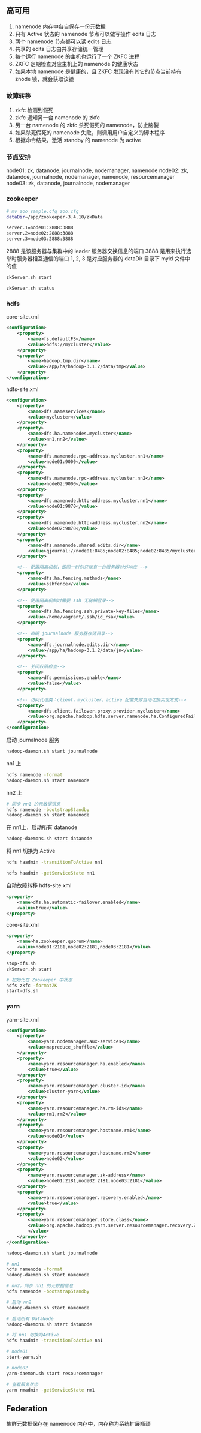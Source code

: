 ## 高可用
1. namenode 内存中各自保存一份元数据
2. 只有 Active 状态的 namenode 节点可以做写操作 edits 日志
3. 两个 namenode 节点都可以读 edits 日志
4. 共享的 edits 日志由共享存储统一管理
5. 每个运行 namenode 的主机也运行了一个 ZKFC 进程
6. ZKFC 定期检查对应主机上的 namenode 的健康状态
7. 如果本地 namenode 是健康的，且 ZKFC 发现没有其它的节点当前持有 znode 锁，就会获取该锁


### 故障转移
1. zkfc 检测到假死
2. zkfc 通知另一台 namenode 的 zkfc
3. 另一台 namenode 的 zkfc 杀死假死的 namenode，防止脑裂
4. 如果杀死假死的 namenode 失败，则调用用户自定义的脚本程序
5. 根据命令结果，激活 standby 的 namenode 为 active

### 节点安排
node01: zk, datanode, journalnode, nodemanager, namenode
node02: zk, datandoe, journalnode, nodemanager, namenode, resourcemanager
node03: zk, datanode, journalnode, nodemanager

### zookeeper
```sh
# mv zoo_sample.cfg zoo.cfg
dataDir=/app/zookeeper-3.4.10/zkData

server.1=node01:2888:3888
server.2=node02:2888:3888
server.3=node03:2888:3888
```
2888 是该服务器与集群中的 leader 服务器交换信息的端口
3888 是用来执行选举时服务器相互通信的端口
1, 2, 3 是对应服务器的 dataDir 目录下 myid 文件中的值

```sh
zkServer.sh start
```
```sh
zkServer.sh status
```

### hdfs
core-site.xml
```xml
<configuration>
    <property>
        <name>fs.defaultFS</name>
        <value>hdfs://mycluster</value>
    </property>
    <property>
        <name>hadoop.tmp.dir</name>
        <value>/app/ha/hadoop-3.1.2/data/tmp</value>
    </property>
</configuration>
```

hdfs-site.xml
```xml
<configuration>
    <property>
        <name>dfs.nameservices</name>
        <value>mycluster</value>
    </property>
    <property>
        <name>dfs.ha.namenodes.mycluster</name>
        <value>nn1,nn2</value>
    </property>
    <property>
        <name>dfs.namenode.rpc-address.mycluster.nn1</name>
        <value>node01:9000</value>
    </property>
    <property>
        <name>dfs.namenode.rpc-address.mycluster.nn2</name>
        <value>node02:9000</value>
    </property>
    <property>
        <name>dfs.namenode.http-address.mycluster.nn1</name>
        <value>node01:9870</value>
    </property>
    <property>
        <name>dfs.namenode.http-address.mycluster.nn2</name>
        <value>node02:9870</value>
    </property>
    <property>
        <name>dfs.namenode.shared.edits.dir</name>
        <value>qjournal://node01:8485;node02:8485;node02:8485/mycluster</value>
    </property>

    <!-- 配置隔离机制，即同一时刻只能有一台服务器对外响应 -->
    <property>
        <name>dfs.ha.fencing.methods</name>
        <value>sshfence</value>
    </property>

    <!-- 使用隔离机制时需要 ssh 无秘钥登录-->
    <property>
        <name>dfs.ha.fencing.ssh.private-key-files</name>
        <value>/home/vagrant/.ssh/id_rsa</value>
    </property>

    <!-- 声明 journalnode 服务器存储目录-->
    <property>
        <name>dfs.journalnode.edits.dir</name>
        <value>/app/ha/hadoop-3.1.2/data/jn</value>
    </property>

    <!-- 关闭权限检查-->
    <property>
        <name>dfs.permissions.enable</name>
        <value>false</value>
    </property>

    <!-- 访问代理类：client，mycluster，active 配置失败自动切换实现方式-->
    <property>
        <name>dfs.client.failover.proxy.provider.mycluster</name>
        <value>org.apache.hadoop.hdfs.server.namenode.ha.ConfiguredFailoverProxyProvider</value>
    </property>
</configuration>
```

启动 journalnode 服务
```sh
hadoop-daemon.sh start journalnode
```

nn1 上
```sh
hdfs namenode -format
hadoop-daemon.sh start namenode
```

nn2 上
```sh
# 同步 nn1 的元数据信息
hdfs namenode -bootstrapStandby
hadoop-daemon.sh start namenode
```

在 nn1上，启动所有 datanode
```sh
hadoop-daemons.sh start datanode
```

将 nn1 切换为 Active
```sh
hdfs haadmin -transitionToActive nn1

hdfs haadmin -getServiceState nn1
```

自动故障转移
hdfs-site.xml
```xml
<property>
    <name>dfs.ha.automatic-failover.enabled</name>
    <value>true</value>
</property>
```
core-site.xml
```xml
<property>
    <name>ha.zookeeper.quorum</name>
    <value>node01:2181,node02:2181,node03:2181</value>
</property>
```

```sh
stop-dfs.sh
zkServer.sh start

# 初始化在 Zookeeper 中状态
hdfs zkfc -formatZK
start-dfs.sh
```

### yarn
yarn-site.xml
```xml
<configuration>
    <property>
        <name>yarn.nodemanager.aux-services</name>
        <value>mapreduce_shuffle</value>
    </property>
    <property>
        <name>yarn.resourcemanager.ha.enabled</name>
        <value>true</value>
    </property>
    <property>
        <name>yarn.resourcemanager.cluster-id</name>
        <value>cluster-yarn</value>
    </property>
    <property>
        <name>yarn.resourcemanager.ha.rm-ids</name>
        <value>rm1,rm2</value>
    </property>
    <property>
        <name>yarn.resourcemanager.hostname.rm1</name>
        <value>node01</value>
    </property>
    <property>
        <name>yarn.resourcemanager.hostname.rm2</name>
        <value>node02</value>
    </property>
    <property>
        <name>yarn.resourcemanager.zk-address</name>
        <value>node01:2181,node02:2181,node03:2181</value>
    </property>
    <property>
        <name>yarn.resourcemanager.recovery.enabled</name>
        <value>true</value>
    </property>
    <property>
        <name>yarn.resourcemanager.store.class</name>
        <value>org.apache.hadoop.yarn.server.resourcemanager.recovery.ZKRMStateStore
        </value>
    </property>
</configuration>
```

```sh
hadoop-daemon.sh start journalnode

# nn1
hdfs namenode -format
hadoop-daemon.sh start namenode

# nn2，同步 nn1 的元数据信息
hdfs namenode -bootstrapStandby

# 启动 nn2
hadoop-daemon.sh start namenode

# 启动所有 DataNode
hadoop-daemons.sh start datanode

# 将 nn1 切换为Active
hdfs haadmin -transitionToActive nn1

# node01
start-yarn.sh

# node02
yarn-daemon.sh start resourcemanager

# 查看服务状态
yarn rmadmin -getServiceState rm1
```


## Federation
集群元数据保存在 namenode 内存中，内存称为系统扩展瓶颈

